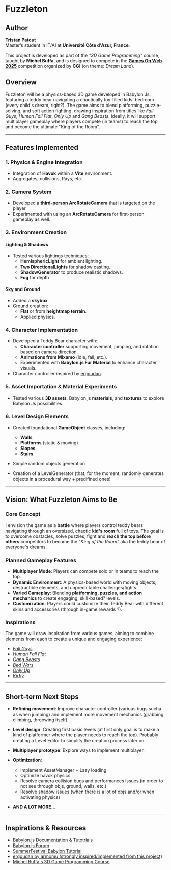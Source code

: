 # Fuzzleton

## Author  
**Tristan Patout**  
Master’s student in IT/AI at **Université Côte d'Azur, France**.  

This project is developed as part of the *"3D Game Programming"* course, taught by **Michel Buffa**, and is designed to compete in the [**Games On Web 2025**](https://www.cgi.com/france/fr-fr/event/games-on-web-2025)
 competition organized by **CGI** (on theme: *Dream Land*).


## Overview
Fuzzleton will be a physics-based 3D game developed in Babylon Js, featuring a teddy bear navigating a chaotically toy-filled kids' bedroom (every child's dream, right?). The game aims to blend platforming, puzzle-solving, and soft action fighting, drawing inspiration from titles like *Fall Guys*, *Human Fall Flat*, *Only Up* and *Gang Beasts*. Ideally, it will support multiplayer gameplay where players compete (in teams) to reach the top and become the ultimate "King of the Room".

---

## Features Implemented
### 1. **Physics & Engine Integration**
- Integration of **Havok** within a **Vite** environment.
- Aggregates, collisions, Rays, etc. 

### 2. **Camera System**
- Developed a **third-person ArcRotateCamera** that is targeted on the player
- Experimented with using an **ArcRotateCamera** for first-person gameplay as well. 

### 3. **Environment Creation**
#### **Lighting & Shadows**
- Tested various lightings techniques:
  - **HemisphericLight** for ambient lighting.
  - **Two DirectionalLights** for shadow casting.
  - **ShadowGenerator** to produce realistic shadows.
  - **Fog** for depth 

#### **Sky and Ground**
- Added a **skybox** 
- Ground creation:
  - **Flat** or from **heightmap terrain**.
  - Applied physics.

### 4. **Character Implementation**
- Developed a Teddy Bear character with:
  - **Character controller** supporting movement, jumping, and rotation based on camera direction.
  - **Animations from Mixamo** (idle, fall, etc.).
  - Experimented with **Babylon.js Fur Material** to enhance character visuals.
- Character controller inspired by [ergoudan](https://github.com/armomu/ergoudan).

### 5. **Asset Importation & Material Experiments**
- Tested various **3D assets**, Babylon.js **materials**, and **textures** to explore Babylon Js possibilities. 

### 6. **Level Design Elements**
- Created foundational **GameObject** classes, including:
  - **Walls**
  - **Platforms** (static & moving)
  - **Slopes**
  - **Stairs**

- Simple random objects generation
- Creation of a LevelGenerator (that, for the moment, randomly generates objects in a procedural way + predifined ones)

---

## Vision: What Fuzzleton Aims to Be
### **Core Concept**
I envision the game as a **battle** where players control teddy bears navigating through an oversized, chaotic **kid's room** full of toys. The goal is to overcome obstacles, solve puzzles, fight and **reach the top before others** competitors to become the *"King of the Room"* aka the teddy bear of everyone's dreams.

### **Planned Gameplay Features**
- **Multiplayer Mode**: Players can compete solo or in teams to reach the top.
- **Dynamic Environment**: A physics-based world with moving objects, destructible elements, and unpredictable challenges/fights.
- **Varied Gameplay**: Blending **platforming, puzzles, and action mechanics** to create engaging, skill-based? levels.
- **Customization**: Players could customize their Teddy Bear with different skins and accessories (through in-game rewards ?).

### **Inspirations**
The game will draw inspiration from various games, aiming to combine elements from each to create a unique and engaging experience:
- [*Fall Guys*](https://www.fallguys.com/)
- [*Human Fall Flat*](https://store.steampowered.com/app/477160/Human_Fall_Flat/)
- [*Gang Beasts*](https://gangbeasts.game/)
- [*Bed Wars*](https://www.minecraft.net/fr-ca/marketplace/pdp?id=e5e0b70b-849c-4f99-a5fb-c220f788dd3e)
- [*Only Up*](https://onlyup-game.io/)
- [*Kirby*](https://kirby.nintendo.com/)

---

## Short-term Next Steps
- **Refining movement**: Improve character controller (various bugs sucha as when jumping) and implement more movement mechanics (grabbing,  climbing, throowing itself).

- **Level design**: Creating first basic levels (at first only goal is to make a kind of platformer where the player needs to reach the top). Probably creating a Level Editor to simplify the creation process later on.

- **Multiplayer prototype**: Explore ways to implement multiplayer.

- **Optimization**: 
    - Implement AssetManager + Lazy loading 
    - Optimize havok physics
    - Resolve camera collision bugs and performances issues (in order to not see through objs, ground, walls, etc.)
    - Resolve shadow issues (when there is a lot of objs and/or when activating physics) 

- **AND A LOT MORE...** 

---

## Inspirations & Resources
- [Babylon.js Documentation & Tutotrials](https://doc.babylonjs.com/)
- [Babylon.js Forum](https://forum.babylonjs.com/)
- [SummerFestival Babylon Tutorial](https://github.com/BabylonJS/SummerFestival/tree/master)
- [ergoudan by armomu (strongly inspired/implemented from this project)](https://github.com/armomu/ergoudan)
- [Michel Buffa's 3D Game Programming Course](https://docs.google.com/document/d/1hz8XFVFsj3zmcZkPJtI93EMHgW-ZSAMDa_wtJnu9yN0/edit?tab=t.0#heading=h.c2d36nnahppc)
